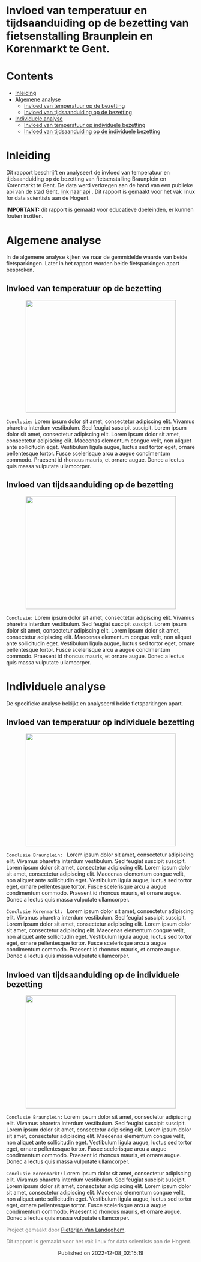
Invloed van temperatuur en tijdsaanduiding op de bezetting van fietsenstalling Braunplein en Korenmarkt te Gent. 
=================================================================================================================

Contents
========

* [Inleiding](#inleiding)
* [Algemene analyse](#algemene-analyse)
	* [Invloed van temperatuur op de bezetting](#invloed-van-temperatuur-op-de-bezetting)
	* [Invloed van tijdsaanduiding op de bezetting](#invloed-van-tijdsaanduiding-op-de-bezetting)
* [Individuele analyse](#individuele-analyse)
	* [Invloed van temperatuur op individuele bezetting](#invloed-van-temperatuur-op-individuele-bezetting)
	* [Invloed van tijdsaanduiding op de individuele bezetting](#invloed-van-tijdsaanduiding-op-de-individuele-bezetting)

# Inleiding


Dit rapport beschrijft en analyseert de invloed van temperatuur en tijdsaanduiding op de bezetting van fietsenstalling Braunplein en Korenmarkt te Gent. De data werd verkregen aan de hand van een publieke api van de stad Gent, [link naar api](https://data.stad.gent/explore/dataset/real-time-bezettingen-fietsenstallingen-gent/api/) . Dit rapport is gemaakt voor het vak linux for data scientists aan de Hogent.   

**IMPORTANT:** dit rapport is gemaakt voor educatieve doeleinden, er kunnen fouten inzitten.


# Algemene analyse


In de algemene analyse kijken we naar de gemmidelde waarde van beide fietsparkingen. Later in het rapport worden beide fietsparkingen apart besproken.
## Invloed van temperatuur op de bezetting


<p align="center">
    <img src="/Users/pieterjan/Documents/Rapport/analyse/analyse1/grafiek4.png" width="400" height="300"/>
</p>

``Conclusie:`` Lorem ipsum dolor sit amet, consectetur adipiscing elit. Vivamus pharetra interdum vestibulum. Sed feugiat suscipit suscipit. Lorem ipsum dolor sit amet, consectetur adipiscing elit. Lorem ipsum dolor sit amet, consectetur adipiscing elit. Maecenas elementum congue velit, non aliquet ante sollicitudin eget. Vestibulum ligula augue, luctus sed tortor eget, ornare pellentesque tortor. Fusce scelerisque arcu a augue condimentum commodo. Praesent id rhoncus mauris, et ornare augue. Donec a lectus quis massa vulputate ullamcorper.
## Invloed van tijdsaanduiding op de bezetting


<p align="center">
    <img src="/Users/pieterjan/Documents/Rapport/analyse/analyse1/grafiek3.png" width="400" height="300"/>
</p>

``Conclusie:`` Lorem ipsum dolor sit amet, consectetur adipiscing elit. Vivamus pharetra interdum vestibulum. Sed feugiat suscipit suscipit. Lorem ipsum dolor sit amet, consectetur adipiscing elit. Lorem ipsum dolor sit amet, consectetur adipiscing elit. Maecenas elementum congue velit, non aliquet ante sollicitudin eget. Vestibulum ligula augue, luctus sed tortor eget, ornare pellentesque tortor. Fusce scelerisque arcu a augue condimentum commodo. Praesent id rhoncus mauris, et ornare augue. Donec a lectus quis massa vulputate ullamcorper.
# Individuele analyse


De specifieke analyse bekijkt en analyseerd beide fietsparkingen apart.
## Invloed van temperatuur op individuele bezetting


<p align="center">
    <img src="/Users/pieterjan/Documents/Rapport/analyse/analyse1/grafiek1.png" width="400" height="300"/>
</p>

``Conclusie Braunplein: `` Lorem ipsum dolor sit amet, consectetur adipiscing elit. Vivamus pharetra interdum vestibulum. Sed feugiat suscipit suscipit. Lorem ipsum dolor sit amet, consectetur adipiscing elit. Lorem ipsum dolor sit amet, consectetur adipiscing elit. Maecenas elementum congue velit, non aliquet ante sollicitudin eget. Vestibulum ligula augue, luctus sed tortor eget, ornare pellentesque tortor. Fusce scelerisque arcu a augue condimentum commodo. Praesent id rhoncus mauris, et ornare augue. Donec a lectus quis massa vulputate ullamcorper.

``Conclusie Korenmarkt: `` Lorem ipsum dolor sit amet, consectetur adipiscing elit. Vivamus pharetra interdum vestibulum. Sed feugiat suscipit suscipit. Lorem ipsum dolor sit amet, consectetur adipiscing elit. Lorem ipsum dolor sit amet, consectetur adipiscing elit. Maecenas elementum congue velit, non aliquet ante sollicitudin eget. Vestibulum ligula augue, luctus sed tortor eget, ornare pellentesque tortor. Fusce scelerisque arcu a augue condimentum commodo. Praesent id rhoncus mauris, et ornare augue. Donec a lectus quis massa vulputate ullamcorper.
## Invloed van tijdsaanduiding op de individuele bezetting


<p align="center">
    <img src="/Users/pieterjan/Documents/Rapport/analyse/analyse1/grafiek2.png" width="400" height="300"/>
</p>

``Conclusie Braunplein:`` Lorem ipsum dolor sit amet, consectetur adipiscing elit. Vivamus pharetra interdum vestibulum. Sed feugiat suscipit suscipit. Lorem ipsum dolor sit amet, consectetur adipiscing elit. Lorem ipsum dolor sit amet, consectetur adipiscing elit. Maecenas elementum congue velit, non aliquet ante sollicitudin eget. Vestibulum ligula augue, luctus sed tortor eget, ornare pellentesque tortor. Fusce scelerisque arcu a augue condimentum commodo. Praesent id rhoncus mauris, et ornare augue. Donec a lectus quis massa vulputate ullamcorper.

``Conclusie Korenmarkt:`` Lorem ipsum dolor sit amet, consectetur adipiscing elit. Vivamus pharetra interdum vestibulum. Sed feugiat suscipit suscipit. Lorem ipsum dolor sit amet, consectetur adipiscing elit. Lorem ipsum dolor sit amet, consectetur adipiscing elit. Maecenas elementum congue velit, non aliquet ante sollicitudin eget. Vestibulum ligula augue, luctus sed tortor eget, ornare pellentesque tortor. Fusce scelerisque arcu a augue condimentum commodo. Praesent id rhoncus mauris, et ornare augue. Donec a lectus quis massa vulputate ullamcorper.  
  
<font color="gray">Project gemaakt door [Pieterjan Van Landeghem](https://www.linkedin.com/in/pieterjan-van-landeghem-339b7b163/).</font>  
  
<font color="gray">Dit rapport is gemaakt voor het vak linux for data scientists aan de Hogent.</font>  
  
<center>Published on 2022-12-08_02:15:19</center>